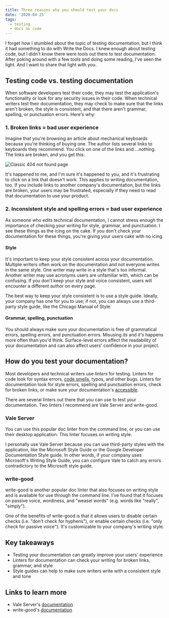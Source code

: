 ```yaml
---
title: Three reasons why you should test your docs
date: '2020-04-25'
tags:
  - testing
  - docs as code
---
```

I forget how I stumbled about the topic of testing documentation, but I think it had something to do with Write the Docs. I knew enough about testing code, but I didn't know there were tools out there to test documentation. After poking around with a few tools and doing some reading, I've seen the light. And I want to share that light with you. 

## Testing code vs. testing documentation

When software developers test their code, they may test the application's functionality or look for any security issues in their code. When technical writers test their documentation, they may check to make sure that the links aren't broken, the style is consistent, and that there aren't grammar, spelling, or punctuation errors. Here's why:

### 1. Broken links = bad user experience

Imagine that you're browsing an article about mechanical keyboards because you're thinking of buying one. The author lists several links to keyboards they recommend. You click on one of the links and....nothing. The links are broken, and you get this:

![Classic 404 not found page](/images/404-not-found.png)

It's happened to me, and I'm sure it's happened to you, and it's frustrating to click on a link that doesn't work. This applies to writing documentation, too. If you include links to another company's documentation, but the links are broken, your users may be frustrated, especially if they need to read that documentation to use your product. 

### 2. Inconsistent style and spelling errors = bad user experience

As someone who edits technical documentation, I cannot stress enough the importance of checking your writing for style, grammar, and punctuation. I see these things as the icing on the cake. If you don't check your documentation for these things, you're giving your users cake with no icing.

#### Style

It's important to keep your style consistent across your documentation. Multiple writers often work on the documentation and not everyone writes in the same style. One writer may write in a style that's too informal. Another writer may use acronyms users are unfamiliar with, which can be confusing. If you don't keep your style and voice consistent, users will encounter a different author on every page. 

The best way to keep your style consistent is to use a style guide. Ideally, your company has one for you to use; if not, you can always use a third-party style guide, like the Chicago Manual of Style.

#### Grammar, spelling, punctuation

You should always make sure your documentation is free of grammatical errors, spelling errors, and punctuation errors. Misusing *its* and *it's* happens more often than you'd think. Surface-level errors affect the readability of your documentation and can also affect users' confidence in your project.

## How do you test your documentation?

Most developers and technical writers use *linters* for testing. Linters for code look for syntax errors, [code smells](https://martinfowler.com/bliki/CodeSmell.html), typos, and other bugs. Linters for documentation look for style errors, spelling and punctuation errors, check for broken links, or make sure your documentation's [accessible](https://www.uxmatters.com/mt/archives/2016/08/accessible-documentation.php).

There are several linters out there that you can use to test your documentation. Two linters I recommend are Vale Server and write-good.

### Vale Server 

You can use this popular doc linter from the command line, or you can use their desktop application. This linter focuses on writing style. 

I personally use Vale Server because you can use third-party styles with the application, like the Microsoft Style Guide or the Google Developer Documentation Style guide. In other words, if your company uses Microsoft's Writing Style Guide, you can configure Vale to catch any errors contradictory to the Microsoft style guide.

### write-good

write-good is another popular doc linter that also focuses on writing style and is available for use through the command line. I've found that it focuses on passive voice, wordiness, and "weasel words" (e.g. words like "really", "simply"). 

One of the benefits of write-good is that it allows users to disable certain checks (i.e. "don't check for hyphens"), or enable certain checks (i.e. "only check for passive voice"). It's customizable to your company's writing style.

## Key takeaways

* Testing your documentation can greatly improve your users' experience
* Linters for documentation can check your writing for broken links, grammar, and style
* Style guides can help to make sure writers write with a consistent style and tone

## Links to learn more

- Vale Server's [documentation](https://errata-ai.github.io/vale-server/docs/about.html)
- write-good's [documentation](https://github.com/btford/write-good)
